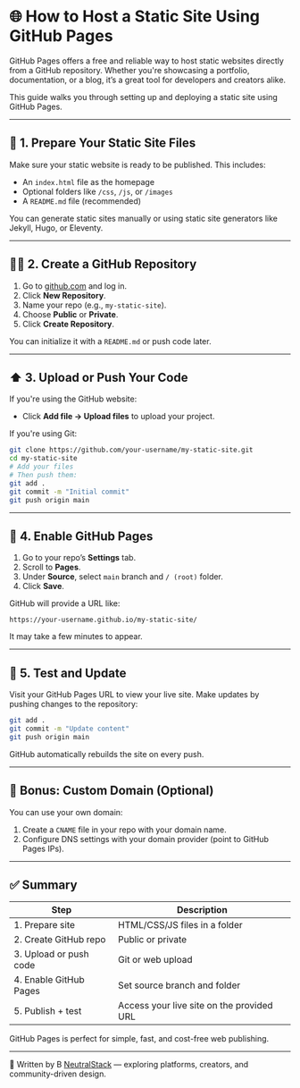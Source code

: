 # 🌐 How to Host a Static Site Using GitHub Pages

GitHub Pages offers a free and reliable way to host static websites directly from a GitHub repository. Whether you're showcasing a portfolio, documentation, or a blog, it’s a great tool for developers and creators alike.

This guide walks you through setting up and deploying a static site using GitHub Pages.

---

## 📁 1. Prepare Your Static Site Files

Make sure your static website is ready to be published. This includes:
- An `index.html` file as the homepage
- Optional folders like `/css`, `/js`, or `/images`
- A `README.md` file (recommended)

You can generate static sites manually or using static site generators like Jekyll, Hugo, or Eleventy.

---

## 🧑‍💻 2. Create a GitHub Repository

1. Go to [github.com](https://github.com) and log in.
2. Click **New Repository**.
3. Name your repo (e.g., `my-static-site`).
4. Choose **Public** or **Private**.
5. Click **Create Repository**.

You can initialize it with a `README.md` or push code later.

---

## ⬆️ 3. Upload or Push Your Code

If you're using the GitHub website:
- Click **Add file → Upload files** to upload your project.

If you're using Git:
```bash
git clone https://github.com/your-username/my-static-site.git
cd my-static-site
# Add your files
# Then push them:
git add .
git commit -m "Initial commit"
git push origin main
```

---

## 🚀 4. Enable GitHub Pages

1. Go to your repo’s **Settings** tab.
2. Scroll to **Pages**.
3. Under **Source**, select `main` branch and `/ (root)` folder.
4. Click **Save**.

GitHub will provide a URL like:
```
https://your-username.github.io/my-static-site/
```
It may take a few minutes to appear.

---

## 🧪 5. Test and Update

Visit your GitHub Pages URL to view your live site. Make updates by pushing changes to the repository:
```bash
git add .
git commit -m "Update content"
git push origin main
```
GitHub automatically rebuilds the site on every push.

---

## 🔐 Bonus: Custom Domain (Optional)

You can use your own domain:
1. Create a `CNAME` file in your repo with your domain name.
2. Configure DNS settings with your domain provider (point to GitHub Pages IPs).

---

## ✅ Summary

| Step                        | Description                                      |
|-----------------------------|--------------------------------------------------|
| 1. Prepare site             | HTML/CSS/JS files in a folder                    |
| 2. Create GitHub repo       | Public or private                                |
| 3. Upload or push code      | Git or web upload                                |
| 4. Enable GitHub Pages      | Set source branch and folder                     |
| 5. Publish + test           | Access your live site on the provided URL        |

GitHub Pages is perfect for simple, fast, and cost-free web publishing.

---

📝 Written by B [NeutralStack](https://github.com/neutralstack) — exploring platforms, creators, and community-driven design.
